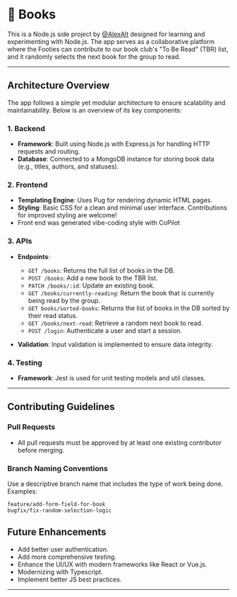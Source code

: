# 🦶 Books
This is a Node.js side project by [@AlexAlt](https://github.com/AlexAlt/) designed for learning and experimenting with Node.js. The app serves as a collaborative platform where the Footies can contribute to our book club's "To Be Read" (TBR) list, and it randomly selects the next book for the group to read.

---

## Architecture Overview

The app follows a simple yet modular architecture to ensure scalability and maintainability. Below is an overview of its key components:

### 1. **Backend**
- **Framework**: Built using Node.js with Express.js for handling HTTP requests and routing.
- **Database**: Connected to a MongoDB instance for storing book data (e.g., titles, authors, and statuses).

### 2. **Frontend**
- **Templating Engine**: Uses Pug for rendering dynamic HTML pages.
- **Styling**: Basic CSS for a clean and minimal user interface. Contributions for improved styling are welcome!
- Front end was generated vibe-coding style with CoPilot

### 3. **APIs**
- **Endpoints**:
  - `GET /books`: Returns the full list of books in the DB.
  - `POST /books`: Add a new book to the TBR list.
  - `PATCH /books/:id`: Update an existing book.
  - `GET /books/currently-reading`: Return the book that is currently being read by the group.
  - `GET books/sorted-books`: Returns the list of books in the DB sorted by their read status.
  - `GET /books/next-read`: Retrieve a random next book to read.
  - `POST /login`: Authenticate a user and start a session.
  
- **Validation**: Input validation is implemented to ensure data integrity.

### 4. **Testing**
- **Framework**: Jest is used for unit testing models and util classes.

---

## Contributing Guidelines

### Pull Requests
- All pull requests must be approved by at least one existing contributor before merging.

### Branch Naming Conventions
Use a descriptive branch name that includes the type of work being done. Examples:
```
feature/add-form-field-for-book
bugfix/fix-random-selection-logic
```

## Future Enhancements
- Add better user authentication.
- Add more comprehensive testing.
- Enhance the UI/UX with modern frameworks like React or Vue.js.
- Modernizing with Typescript.
- Implement better JS best practices.

---
